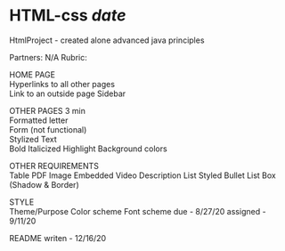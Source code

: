 # HTML-css *date*
HtmlProject - created alone
advanced java principles

Partners: N/A 
Rubric:
	
HOME PAGE	
Hyperlinks to all other pages	
Link to an outside page	
Sidebar	
	
OTHER PAGES	
3 min	
Formatted letter	
Form (not functional)	
Stylized Text	
	Bold
	Italicized
	Highlight
Background colors	
	
OTHER REQUIREMENTS	
	Table
	PDF
	Image
	Embedded Video
	Description List
	Styled Bullet List
	Box (Shadow & Border)
	
STYLE	
	Theme/Purpose
	Color scheme
	Font scheme
 due - 8/27/20
 assigned - 9/11/20


README writen - 12/16/20
